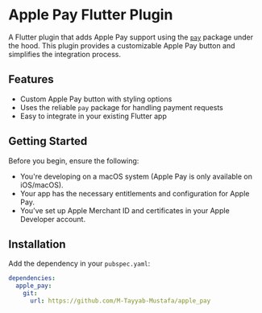 # Apple Pay Flutter Plugin

A Flutter plugin that adds Apple Pay support using the [`pay`](https://pub.dev/packages/pay) package under the hood. This plugin provides a customizable Apple Pay button and simplifies the integration process.

## Features

- Custom Apple Pay button with styling options
- Uses the reliable `pay` package for handling payment requests
- Easy to integrate in your existing Flutter app

## Getting Started

Before you begin, ensure the following:

- You're developing on a macOS system (Apple Pay is only available on iOS/macOS).
- Your app has the necessary entitlements and configuration for Apple Pay.
- You’ve set up Apple Merchant ID and certificates in your Apple Developer account.

## Installation

Add the dependency in your `pubspec.yaml`:

```yaml
dependencies:
  apple_pay:
    git:
      url: https://github.com/M-Tayyab-Mustafa/apple_pay
```
